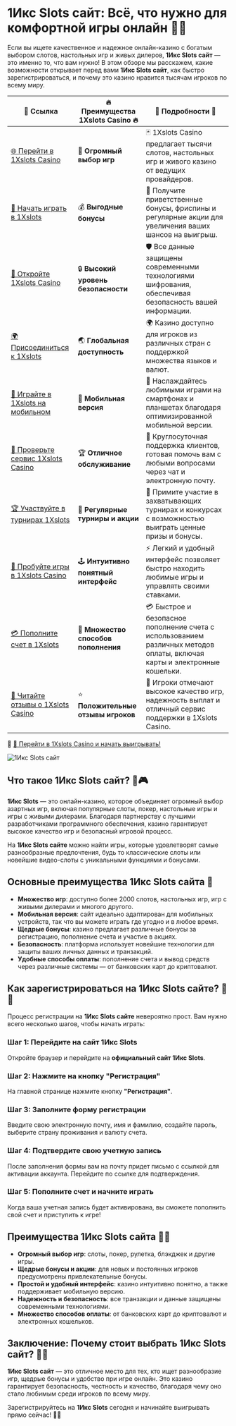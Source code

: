 # 1Икс Slots сайт: Всё, что нужно для комфортной игры онлайн 🎰🌐

Если вы ищете качественное и надежное онлайн-казино с богатым выбором слотов, настольных игр и живых дилеров, **1Икс Slots сайт** — это именно то, что вам нужно! В этом обзоре мы расскажем, какие возможности открывает перед вами **1Икс Slots сайт**, как быстро зарегистрироваться, и почему это казино нравится тысячам игроков по всему миру.

| 🔗 **Ссылка**                                         | 🔥 **Преимущества 1Xslots Casino** 🔥  | 🌟 **Подробности** 🌟 |
|-----------------------------------------------------|----------------------------------------|----------------------|
| [🌐 Перейти в 1Xslots Casino](https://brandplay.link/hSB1khtr) | 🎰 **Огромный выбор игр**              | 🃏 1Xslots Casino предлагает тысячи слотов, настольных игр и живого казино от ведущих провайдеров. |
| [💸 Начать играть в 1Xslots](https://brandplay.link/hSB1khtr) | 💰 **Выгодные бонусы**                  | 🎁 Получите приветственные бонусы, фриспины и регулярные акции для увеличения ваших шансов на выигрыш. |
| [🔐 Откройте 1Xslots Casino](https://brandplay.link/hSB1khtr) | 🔒 **Высокий уровень безопасности**      | 🛡️ Все данные защищены современными технологиями шифрования, обеспечивая безопасность вашей информации. |
| [🌍 Присоединиться к 1Xslots](https://brandplay.link/hSB1khtr) | 🌏 **Глобальная доступность**           | 🌍 Казино доступно для игроков из различных стран с поддержкой множества языков и валют. |
| [📱 Играйте в 1Xslots на мобильном](https://brandplay.link/hSB1khtr) | 📲 **Мобильная версия**                  | 📱 Наслаждайтесь любимыми играми на смартфонах и планшетах благодаря оптимизированной мобильной версии. |
| [🔧 Проверьте сервис 1Xslots Casino](https://brandplay.link/hSB1khtr) | 🏆 **Отличное обслуживание**            | 🤝 Круглосуточная поддержка клиентов, готовая помочь вам с любыми вопросами через чат и электронную почту. |
| [🏆 Участвуйте в турнирах 1Xslots](https://brandplay.link/hSB1khtr) | 🎉 **Регулярные турниры и акции**        | 🥇 Примите участие в захватывающих турнирах и конкурсах с возможностью выиграть ценные призы и бонусы. |
| [🎯 Пробуйте игры в 1Xslots Casino](https://brandplay.link/hSB1khtr) | 🕹️ **Интуитивно понятный интерфейс**     | ⚡ Легкий и удобный интерфейс позволяет быстро находить любимые игры и управлять своими ставками. |
| [💳 Пополните счет в 1Xslots](https://brandplay.link/hSB1khtr) | 💸 **Множество способов пополнения**      | 💳 Быстрое и безопасное пополнение счета с использованием различных методов оплаты, включая карты и электронные кошельки. |
| [💬 Читайте отзывы о 1Xslots Casino](https://brandplay.link/hSB1khtr) | ⭐ **Положительные отзывы игроков**       | 👏 Игроки отмечают высокое качество игр, надежность выплат и отличный сервис поддержки в 1Xslots Casino. |

🔗 [🚀 Перейти в 1Xslots Casino и начать выигрывать!](https://brandplay.link/hSB1khtr)

![1Икс Slots сайт](https://wrc-info.ru/uploads/posts/2022-12/1670410770_1xslots.jpg)

## Что такое 1Икс Slots сайт? 🤔🎮

**1Икс Slots** — это онлайн-казино, которое объединяет огромный выбор азартных игр, включая популярные слоты, покер, настольные игры и игры с живыми дилерами. Благодаря партнерству с лучшими разработчиками программного обеспечения, казино гарантирует высокое качество игр и безопасный игровой процесс.

На **1Икс Slots сайте** можно найти игры, которые удовлетворят самые разнообразные предпочтения, будь то классические слоты или новейшие видео-слоты с уникальными функциями и бонусами.

## Основные преимущества 1Икс Slots сайта 🌟

- **Множество игр**: доступно более 2000 слотов, настольных игр, игр с живыми дилерами и многого другого.
- **Мобильная версия**: сайт идеально адаптирован для мобильных устройств, так что вы можете играть где угодно и в любое время.
- **Щедрые бонусы**: казино предлагает различные бонусы за регистрацию, пополнение счета и участие в акциях.
- **Безопасность**: платформа использует новейшие технологии для защиты ваших личных данных и транзакций.
- **Удобные способы оплаты**: пополнение счета и вывод средств через различные системы — от банковских карт до криптовалют.

## Как зарегистрироваться на 1Икс Slots сайте? 📝🔑

Процесс регистрации на **1Икс Slots сайте** невероятно прост. Вам нужно всего несколько шагов, чтобы начать играть:

### Шаг 1: Перейдите на сайт 1Икс Slots
Откройте браузер и перейдите на **официальный сайт 1Икс Slots**.

### Шаг 2: Нажмите на кнопку "Регистрация"
На главной странице нажмите кнопку **"Регистрация"**.

### Шаг 3: Заполните форму регистрации
Введите свою электронную почту, имя и фамилию, создайте пароль, выберите страну проживания и валюту счета.

### Шаг 4: Подтвердите свою учетную запись
После заполнения формы вам на почту придет письмо с ссылкой для активации аккаунта. Перейдите по ссылке для подтверждения.

### Шаг 5: Пополните счет и начните играть
Когда ваша учетная запись будет активирована, вы сможете пополнить свой счет и приступить к игре!

## Преимущества 1Икс Slots сайта 🎯✨

- **Огромный выбор игр**: слоты, покер, рулетка, блэкджек и другие игры.
- **Щедрые бонусы и акции**: для новых и постоянных игроков предусмотрены привлекательные бонусы.
- **Простой и удобный интерфейс**: казино интуитивно понятно, а также поддерживает мобильную версию.
- **Надежность и безопасность**: все транзакции и данные защищены современными технологиями.
- **Множество способов оплаты**: от банковских карт до криптовалют и электронных кошельков.

## Заключение: Почему стоит выбрать 1Икс Slots сайт? 🌟🎰

**1Икс Slots сайт** — это отличное место для тех, кто ищет разнообразие игр, щедрые бонусы и удобство при игре онлайн. Это казино гарантирует безопасность, честность и качество, благодаря чему оно стало любимым среди игроков по всему миру.

Зарегистрируйтесь на **1Икс Slots** сегодня и начинайте выигрывать прямо сейчас! 🎲✨
